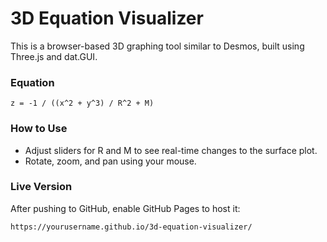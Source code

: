 # 3D Equation Visualizer

This is a browser-based 3D graphing tool similar to Desmos, built using Three.js and dat.GUI.

### Equation

```
z = -1 / ((x^2 + y^3) / R^2 + M)
```

### How to Use

- Adjust sliders for R and M to see real-time changes to the surface plot.
- Rotate, zoom, and pan using your mouse.

### Live Version

After pushing to GitHub, enable GitHub Pages to host it:

```
https://yourusername.github.io/3d-equation-visualizer/
```
